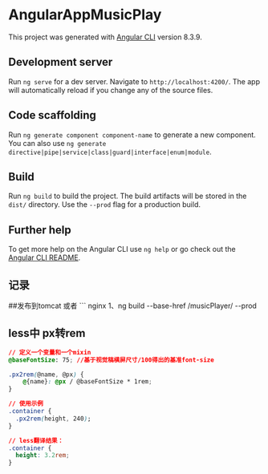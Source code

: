 # AngularAppMusicPlay

This project was generated with [Angular CLI](https://github.com/angular/angular-cli) version 8.3.9.

## Development server

Run `ng serve` for a dev server. Navigate to `http://localhost:4200/`. The app will automatically reload if you change any of the source files.

## Code scaffolding

Run `ng generate component component-name` to generate a new component. You can also use `ng generate directive|pipe|service|class|guard|interface|enum|module`.

## Build

Run `ng build` to build the project. The build artifacts will be stored in the `dist/` directory. Use the `--prod` flag for a production build.

## Further help

To get more help on the Angular CLI use `ng help` or go check out the [Angular CLI README](https://github.com/angular/angular-cli/blob/master/README.md).


## 记录

##发布到tomcat 或者 ```                                                                                                                                                                                                                                                                                                                                                                                                                   nginx
1、ng build --base-href /musicPlayer/ --prod 

## less中 px转rem
```css
// 定义一个变量和一个mixin
@baseFontSize: 75; //基于视觉稿横屏尺寸/100得出的基准font-size

.px2rem(@name, @px) {
    @{name}: @px / @baseFontSize * 1rem;
}

// 使用示例
.container {
  .px2rem(height, 240);
}

// less翻译结果：
.container {
  height: 3.2rem;
}
``` 
